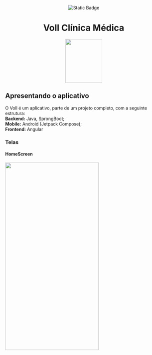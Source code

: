 <div align="center">

![Static Badge](https://img.shields.io/badge/Status-Projeto%20em%20constru%C3%A7%C3%A3o-%23F8BA00)

# Voll Clínica Médica

<img src="https://github.com/user-attachments/assets/117f796f-9d23-4aed-a7e8-59ec94cc9cae" width="118" height="140"/>

</div>

## Apresentando o aplicativo
<p>
  O Voll é um aplicativo,  parte de um projeto completo, com a seguinte estrutura:<br>
  <strong>Backend:</strong> Java, SprongBoot;<br>
  <strong>Mobile:</strong> Android (Jetpack Compose);<br>
  <strong>Frontend:</strong> Angular<br>
</p>

### Telas

#### HomeScreen

<img src="https://github.com/user-attachments/assets/983dbf9e-eb1b-4fc9-bd60-a968a9782e05" width="300" height="600"/>


